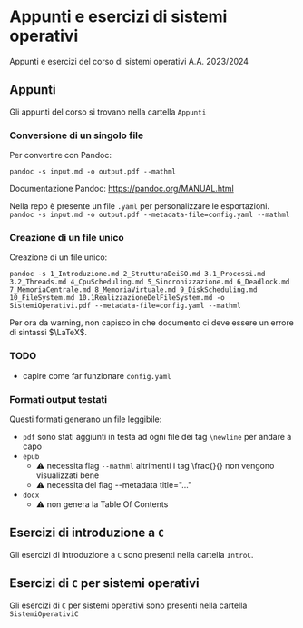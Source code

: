 # Appunti e esercizi di sistemi operativi

Appunti e esercizi del corso di sistemi operativi A.A. 2023/2024

## Appunti 

Gli appunti del corso si trovano nella cartella `Appunti`

### Conversione di un singolo file

Per convertire con Pandoc:

`pandoc -s input.md -o output.pdf --mathml`

Documentazione Pandoc: <https://pandoc.org/MANUAL.html>

Nella repo è presente un file `.yaml` per personalizzare le esportazioni.
`pandoc -s input.md -o output.pdf --metadata-file=config.yaml --mathml`

### Creazione di un file unico 

Creazione di un file unico:

`pandoc -s 1_Introduzione.md 2_StrutturaDeiSO.md 3.1_Processi.md 3.2_Threads.md 4_CpuScheduling.md 5_Sincronizzazione.md 6_Deadlock.md 7_MemoriaCentrale.md 8_MemoriaVirtuale.md 9_DiskScheduling.md 10_FileSystem.md 10.1RealizzazioneDelFileSystem.md -o SistemiOperativi.pdf --metadata-file=config.yaml --mathml`

Per ora da warning, non capisco in che documento ci deve essere un errore di sintassi $\LaTeX$.

### TODO

- capire come far funzionare `config.yaml`

### Formati output testati

Questi formati generano un file leggibile:

- `pdf` sono stati aggiunti in testa ad ogni file dei tag `\newline` per andare a capo
- `epub` 
  - ⚠️ necessita flag `--mathml` altrimenti i tag \frac{}{} non vengono visualizzati bene
  - ⚠️ necessita del flag --metadata title="..."
- `docx` 
  - ⚠️ non genera la Table Of Contents

## Esercizi di introduzione a `C`

Gli esercizi di introduzione a `C` sono presenti nella cartella `IntroC`.

## Esercizi di `C` per sistemi operativi

Gli esercizi di `C` per sistemi operativi sono presenti nella cartella `SistemiOperativiC`